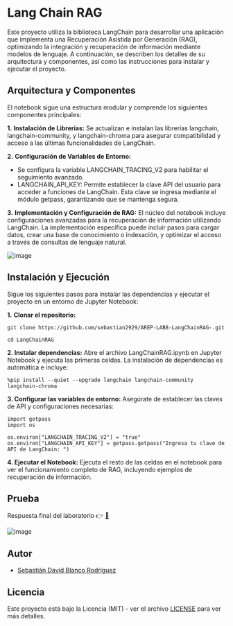 # Lang Chain RAG

Este proyecto utiliza la biblioteca LangChain para desarrollar una aplicación que implementa una Recuperación Asistida por Generación (RAG), optimizando la integración y recuperación de información mediante modelos de lenguaje. A continuación, se describen los detalles de su arquitectura y componentes, así como las instrucciones para instalar y ejecutar el proyecto.

## Arquitectura y Componentes

El notebook sigue una estructura modular y comprende los siguientes componentes principales:

**1.**  **Instalación de Librerías:** Se actualizan e instalan las librerías langchain, langchain-community, y langchain-chroma para asegurar compatibilidad y acceso a las últimas funcionalidades de LangChain.

**2.** **Configuración de Variables de Entorno:**
- Se configura la variable LANGCHAIN_TRACING_V2 para habilitar el seguimiento avanzado.
- LANGCHAIN_API_KEY: Permite establecer la clave API del usuario para acceder a funciones de LangChain. Esta clave se ingresa mediante el módulo getpass, garantizando que se mantenga segura.

**3.** **Implementación y Configuración de RAG:** El núcleo del notebook incluye configuraciones avanzadas para la recuperación de información utilizando LangChain. La implementación específica puede incluir pasos para cargar datos, crear una base de conocimiento o indexación, y optimizar el acceso a través de consultas de lenguaje natural.

![image](https://github.com/user-attachments/assets/b1b80e09-21ab-4838-a193-e4989c2b1b74)


## Instalación y Ejecución
Sigue los siguientes pasos para instalar las dependencias y ejecutar el proyecto en un entorno de Jupyter Notebook:

**1.** **Clonar el repositorio:**
``` 
git clone https://github.com/sebastian2929/AREP-LAB8-LangChainRAG-.git

cd LangChainRAG
```
**2. Instalar dependencias:**
Abre el archivo LangChainRAG.ipynb en Jupyter Notebook y ejecuta las primeras celdas. La instalación de dependencias es automática e incluye:
```
%pip install --quiet --upgrade langchain langchain-community langchain-chroma
```

**3. Configurar las variables de entorno:**
Asegúrate de establecer las claves de API y configuraciones necesarias:
```
import getpass
import os

os.environ["LANGCHAIN_TRACING_V2"] = "true"
os.environ["LANGCHAIN_API_KEY"] = getpass.getpass("Ingresa tu clave de API de LangChain: ")
```

**4. Ejecutar el Notebook:**
Ejecuta el resto de las celdas en el notebook para ver el funcionamiento completo de RAG, incluyendo ejemplos de recuperación de información.

## Prueba

Respuesta final del laboratorio 👉 [📄](RespuestaFinal.txt)

![image](https://github.com/user-attachments/assets/bf4a6e4c-e642-40cc-b202-1b23ecaed234)


## Autor

- [Sebastián David Blanco Rodríguez](https://github.com/Sebastian2929)


## Licencia


Este proyecto está bajo la Licencia (MIT) - ver el archivo [LICENSE](LICENSE.md) para ver más detalles.
